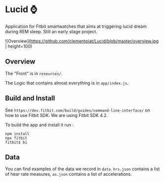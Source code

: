 # Lucid ⌚

Application for Fitbit smartwatches that aims at triggering lucid dream during REM sleep. Still an early stage project.

![Overview](https://github.com/clementpiat/Lucid/blob/master/overview.jpg | height=100)

## Overview

The "Front" is in `resources/`.

The Logic that contains almost everything is in `app/index.js`.

## Build and Install

See `https://dev.fitbit.com/build/guides/command-line-interface/` on how to use Fitbit SDK. We are using Fitbit SDK 4.2.

To build the app and install it run :
```
npm install
npx fitbit
fitbit$ bi
```

## Data

You can find examples of the data we record in `data`. `hrs.json` contains a list of hear rate measures, `as.json` contains a list of accelerations. 
